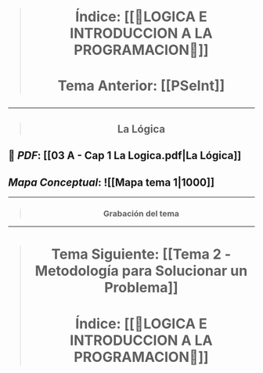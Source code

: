 > # <p align = "center">Índice: [[🔧LOGICA E INTRODUCCION A LA PROGRAMACION🔧]]</p>
> # <p align = "center"> Tema Anterior: [[PSeInt]]</p>
---

> ## <p align = "center">La Lógica</p>
## 🔖  _PDF_: [[03 A - Cap 1 La Logica.pdf|La Lógica]]

## _Mapa Conceptual_: ![[Mapa tema 1|1000]]

---

> ### <p align = "center">Grabación del tema</p>


---

> # <p align = "center"> Tema Siguiente: [[Tema 2 - Metodología para Solucionar un Problema]]</p>
> # <p align = "center">Índice: [[🔧LOGICA E INTRODUCCION A LA PROGRAMACION🔧]]</p>